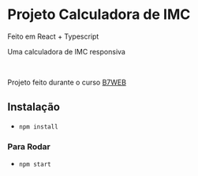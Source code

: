 # Projeto Calculadora de IMC

Feito em React + Typescript

Uma calculadora de IMC responsiva

<br>

Projeto feito durante o curso [B7WEB](https://b7web.com.br)

## Instalação

- `npm install`

### Para Rodar

- `npm start`